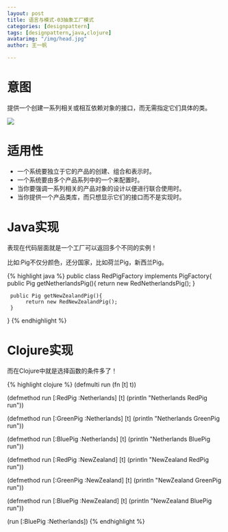 ```yaml
---
layout: post
title: 语言与模式-03抽象工厂模式
categories: [designpattern]
tags: [designpattern,java,clojure]
avatarimg: "/img/head.jpg"
author: 王一帆

---
```


# 意图

提供一个创建一系列相关或相互依赖对象的接口，而无需指定它们具体的类。

![]({{site.IMG_PATH}}/assets/designpattern/abstract_factory.jpg)

# 适用性

- 一个系统要独立于它的产品的创建、组合和表示时。
- 一个系统要由多个产品系列中的一个来配置时。
- 当你要强调一系列相关的产品对象的设计以便进行联合使用时。
- 当你提供一个产品类库，而只想显示它们的接口而不是实现时。

# Java实现

表现在代码层面就是一个工厂可以返回多个不同的实例！

比如:Pig不仅分颜色，还分国家，比如荷兰Pig，新西兰Pig。

{% highlight java %}
public class RedPigFactory implements PigFactory{
     public Pig getNetherlandsPig(){
          return new RedNetherlandsPig();
     }

     public Pig getNewZealandPig(){
          return new RedNewZealandPig();
     }
}
{% endhighlight %}

<!-- more -->


# Clojure实现

而在Clojure中就是选择函数的条件多了！

{% highlight clojure %}
(defmulti run (fn [t] t))

(defmethod run
  [:RedPig :Netherlands]
  [t]
  (println "Netherlands RedPig run"))

(defmethod run
  [:GreenPig :Netherlands]
  [t]
  (println "Netherlands GreenPig run"))

(defmethod run
  [:BluePig :Netherlands]
  [t]
  (println "Netherlands BluePig run"))

(defmethod run
  [:RedPig :NewZealand]
  [t]
  (println "NewZealand RedPig run"))

(defmethod run
  [:GreenPig :NewZealand]
  [t]
  (println "NewZealand GreenPig run"))

(defmethod run
  [:BluePig :NewZealand]
  [t]
  (println "NewZealand BluePig run"))

(run [:BluePig :Netherlands])
{% endhighlight %}
